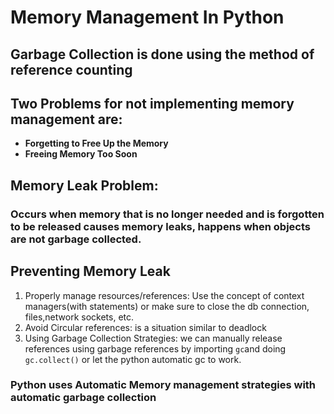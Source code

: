 # Memory Management In Python
## Garbage Collection is done using the method of reference counting
## Two Problems for not implementing memory management are:
- **Forgetting to Free Up the Memory**
- **Freeing Memory Too Soon**
## Memory Leak Problem:
### Occurs when memory that is no longer needed and is forgotten to be released causes memory leaks, happens when objects are not garbage collected.
## Preventing Memory Leak
1. Properly manage resources/references: Use the concept of context managers(with statements) or make sure to close the db connection, files,network sockets, etc.
2. Avoid Circular references: is a situation similar to deadlock
3. Using Garbage Collection Strategies: we can manually release references using garbage references by importing `gc`and doing `gc.collect()` or let the python automatic gc to work.
### Python uses Automatic Memory management strategies with automatic garbage collection
